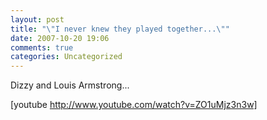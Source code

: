```yaml
---
layout: post
title: "\"I never knew they played together...\""
date: 2007-10-20 19:06
comments: true
categories: Uncategorized
---
```

Dizzy and Louis Armstrong...

[youtube http://www.youtube.com/watch?v=ZO1uMjz3n3w]
